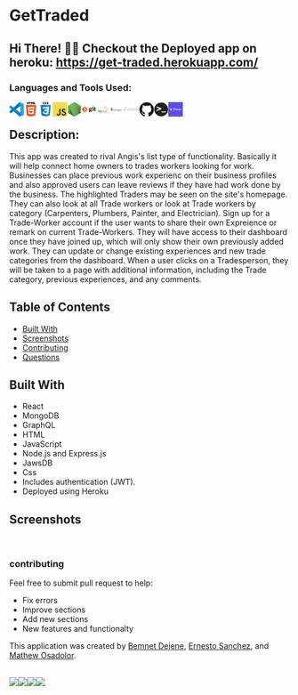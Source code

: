 # GetTraded

## Hi There! 👋🏼 Checkout the Deployed app on heroku: https://get-traded.herokuapp.com/

### Languages and Tools Used:

<img align="left" alt="Visual Studio Code" width="26px" src="https://raw.githubusercontent.com/github/explore/80688e429a7d4ef2fca1e82350fe8e3517d3494d/topics/visual-studio-code/visual-studio-code.png" />
<img align="left" alt="HTML5" width="26px" src="https://raw.githubusercontent.com/github/explore/80688e429a7d4ef2fca1e82350fe8e3517d3494d/topics/html/html.png" />                                              
<img align="left" alt="CSS3" width="26px" src="https://raw.githubusercontent.com/github/explore/80688e429a7d4ef2fca1e82350fe8e3517d3494d/topics/css/css.png" />
<img align="left" alt="JavaScript" width="26px" src="https://raw.githubusercontent.com/github/explore/80688e429a7d4ef2fca1e82350fe8e3517d3494d/topics/javascript/javascript.png" />
<!-- <img align="left" alt="TypeScript" width="26px" src="https://raw.githubusercontent.com/github/explore/80688e429a7d4ef2fca1e82350fe8e3517d3494d/topics/typescript/typescript.png" />
<img align="left" alt="React" width="26px" src="https://raw.githubusercontent.com/github/explore/80688e429a7d4ef2fca1e82350fe8e3517d3494d/topics/react/react.png" /> -->
<img align="left" alt="Node.js" width="26px" src="https://raw.githubusercontent.com/github/explore/80688e429a7d4ef2fca1e82350fe8e3517d3494d/topics/nodejs/nodejs.png" />
<img align="left" alt="Git" width="26px" src="https://raw.githubusercontent.com/github/explore/80688e429a7d4ef2fca1e82350fe8e3517d3494d/topics/git/git.png" />
<img align="left" alt="MySQL" width="26px" src="https://raw.githubusercontent.com/github/explore/80688e429a7d4ef2fca1e82350fe8e3517d3494d/topics/mysql/mysql.png" />
<img align="left" alt="MongoDB" width="26px" src="https://raw.githubusercontent.com/github/explore/80688e429a7d4ef2fca1e82350fe8e3517d3494d/topics/mongodb/mongodb.png" /> 
<img align="left" alt="Express" width="26px" src="https://raw.githubusercontent.com/github/explore/80688e429a7d4ef2fca1e82350fe8e3517d3494d/topics/express/express.png" />  
<img align="left" alt="GitHub" width="26px" src="https://raw.githubusercontent.com/github/explore/78df643247d429f6cc873026c0622819ad797942/topics/github/github.png" />
<img align="left" alt="Terminal" width="26px" src="https://raw.githubusercontent.com/github/explore/80688e429a7d4ef2fca1e82350fe8e3517d3494d/topics/terminal/terminal.png" />

<img align="left" alt="AWS" width="26px" src="https://raw.githubusercontent.com/github/explore/80688e429a7d4ef2fca1e82350fe8e3517d3494d/topics/terraform/terraform.png" />
<!-- <img align="left" alt="AWS" width="26px" src="https://raw.githubusercontent.com/github/explore/80688e429a7d4ef2fca1e82350fe8e3517d3494d/topics/docker/docker.png" /> -->

<br>

## Description:

This app was created to rival Angis's list type of functionality. Basically it will help connect home owners to trades workers looking for work. Businesses can place previous work experienc on their business profiles and also approved users can leave reviews if they have had work done by the business. The highlighted Traders may be seen on the site's homepage. They can also look at all Trade workers or look at Trade workers by category (Carpenters, Plumbers, Painter, and Electrician). Sign up for a Trade-Worker account if the user wants to share their own Expreience or remark on current Trade-Workers. They will have access to their dashboard once they have joined up, which will only show their own previously added work. They can update or change existing experiences and new trade categories from the dashboard. When a user clicks on a Tradesperson, they will be taken to a page with additional information, including the Trade category, previous experiences, and any comments.

## Table of Contents

-   [Built With](#builtwith)
-   [Screenshots](#screenshots)
-   [Contributing](#contributing)
-   [Questions](#questions)

## Built With

-   React
-   MongoDB
-   GraphQL
-   HTML
-   JavaScript
-   Node.js and Express.js
-   JawsDB
-   Css
-   Includes authentication (JWT).
-   Deployed using Heroku

## Screenshots

<br>

### contributing

Feel free to submit pull request to help:

-   Fix errors
-   Improve sections
-   Add new sections
-   New features and functionalty

This application was created by <a href="https://github.com/bdejene19" target="_blank">Bemnet Dejene</a>, <a href="https://github.com/ernestosanchezCS" target="_blank">Ernesto Sanchez</a>, and <a href="https://github.com/mathewosad" target="_blank">Mathew Osadolor</a>.

<br>

<div>
<img align="left" height="165px" src="https://github-readme-stats.vercel.app/api?username=mathewosad&show_icons=true&theme=calm" />
<img align="left" height="165px" src="https://github-readme-stats.vercel.app/api?username=bdejene19&show_icons=true&theme=calm" />
<img align="left" height="165px" src="https://github-readme-stats.vercel.app/api?username=ernestosanchezCS&show_icons=true&theme=calm" />
<img align="left" src="https://github-readme-stats.vercel.app/api/top-langs/?username=mathewosad&layout=compact&theme=calm" />
</div>
